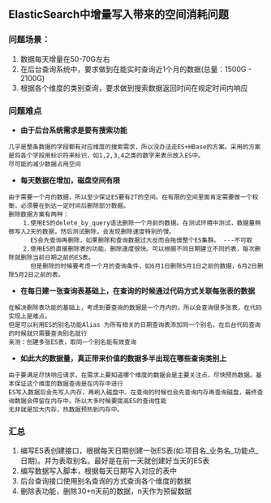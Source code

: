 ## ElasticSearch中增量写入带来的空间消耗问题
### 问题场景：
1. 数据每天增量在50-70G左右
2. 在后台查询系统中，要求做到在能实时查询近1个月的数据(总量：1500G - 2100G)
3. 根据各个维度的类别查询，要求做到搜索数据返回时间在规定时间内响应
### 问题难点
- **由于后台系统需求是要有搜索功能**
```
几乎是整条数据的字段都有对应维度的搜索需求，所以没办法走ES+HBase的方案。采用的方案是将各个字段用标识符来标识，如1,2,3,4之类的数字来表示放入ES中。
尽可能的减少数据占用空间
```
- **每天数据在增加，磁盘空间有限**
```
由于需要一个月的数据，所以至少保证ES要有2T的空间。在有限的空间里面肯定需要做一个权衡，必须要在到达一定时间后删除部分数据。
删除数据方案有两种：
    1.使用ES的delete_by_query语法删除一个月前的数据。在测试环境中测试，数据量稍微写入2天的数据，然后测试删除，会发现删除速度特别的慢。
      ES会先查询再删除，如果删除和查询数据过大反而会拖慢整个ES集群。 ---不可取
    2.使用ES的直接删除表的功能，删除速度很快。可以根据不同日期建立不同的表，每次删除就删除当前日期之前的ES表。
      但是删除的时候要考虑一个月的查询条件，如6月1日删除5月1日之前的数据，6月2日删除5月2日之前的表。
```
- **在每日建一张查询表基础上，在查询的时候通过代码方式关联每张表的数据**
```
在解决删除表功能的基础上，考虑到要查询的数据是一个月内的，所以会查询很多张表，在代码实现上是难点。
但是可以利用ES的别名功能Alias 为所有相关的日期查询表添加同一个别名，在后台代码查询的时候就只需要查询别名就行
亲测：创建多张ES表，取同一个别名能有效查询
```
- **如此大的数据量，真正带来价值的数据多半出现在哪些查询类别上**
```
由于要满足尽快响应请求，在需求上要知道哪个维度的数据会是主要关注点，尽快预热数据。基本保证这个维度的数据查询是在内存中进行
ES写入数据后会先写入内存，再刷入磁盘中。在查询的时候也会先查询内存再查询磁盘，最终查询数据会停留在内存中。所以大多时候要提高ES的查询性能
无非就是加大内存，热数据预热到内存中。
```

### 汇总
1. 编写ES表创建接口，根据每天日期创建一张ES表(如:项目名_业务名_功能点_日期)。并为表取别名。最好是在前一天就创建好当天的ES表
2. 编写数据写入脚本，根据每天日期写入对应的表中
3. 后台查询接口使用别名查询的方式查询各个维度的数据
4. 删除表功能，删除30+n天前的数据，n天作为预留数据